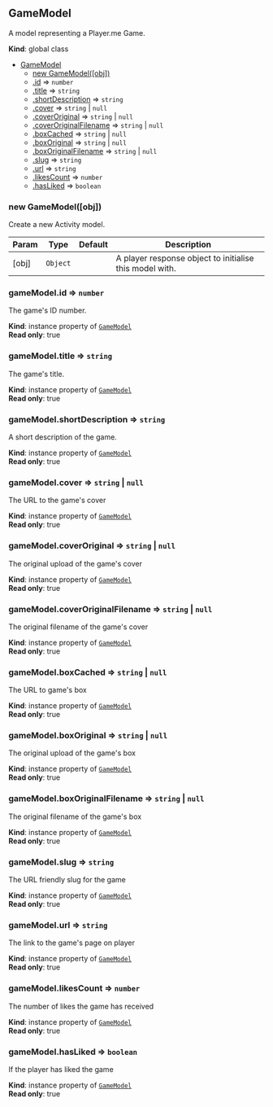 <a name="GameModel"></a>

## GameModel
A model representing a Player.me Game.

**Kind**: global class  

* [GameModel](#GameModel)
    * [new GameModel([obj])](#new_GameModel_new)
    * [.id](#GameModel+id) ⇒ <code>number</code>
    * [.title](#GameModel+title) ⇒ <code>string</code>
    * [.shortDescription](#GameModel+shortDescription) ⇒ <code>string</code>
    * [.cover](#GameModel+cover) ⇒ <code>string</code> &#124; <code>null</code>
    * [.coverOriginal](#GameModel+coverOriginal) ⇒ <code>string</code> &#124; <code>null</code>
    * [.coverOriginalFilename](#GameModel+coverOriginalFilename) ⇒ <code>string</code> &#124; <code>null</code>
    * [.boxCached](#GameModel+boxCached) ⇒ <code>string</code> &#124; <code>null</code>
    * [.boxOriginal](#GameModel+boxOriginal) ⇒ <code>string</code> &#124; <code>null</code>
    * [.boxOriginalFilename](#GameModel+boxOriginalFilename) ⇒ <code>string</code> &#124; <code>null</code>
    * [.slug](#GameModel+slug) ⇒ <code>string</code>
    * [.url](#GameModel+url) ⇒ <code>string</code>
    * [.likesCount](#GameModel+likesCount) ⇒ <code>number</code>
    * [.hasLiked](#GameModel+hasLiked) ⇒ <code>boolean</code>

<a name="new_GameModel_new"></a>

### new GameModel([obj])
Create a new Activity model.


| Param | Type | Default | Description |
| --- | --- | --- | --- |
| [obj] | <code>Object</code> | <code></code> | A player response object to initialise this model with. |

<a name="GameModel+id"></a>

### gameModel.id ⇒ <code>number</code>
The game's ID number.

**Kind**: instance property of <code>[GameModel](#GameModel)</code>  
**Read only**: true  
<a name="GameModel+title"></a>

### gameModel.title ⇒ <code>string</code>
The game's title.

**Kind**: instance property of <code>[GameModel](#GameModel)</code>  
**Read only**: true  
<a name="GameModel+shortDescription"></a>

### gameModel.shortDescription ⇒ <code>string</code>
A short description of the game.

**Kind**: instance property of <code>[GameModel](#GameModel)</code>  
**Read only**: true  
<a name="GameModel+cover"></a>

### gameModel.cover ⇒ <code>string</code> &#124; <code>null</code>
The URL to the game's cover

**Kind**: instance property of <code>[GameModel](#GameModel)</code>  
**Read only**: true  
<a name="GameModel+coverOriginal"></a>

### gameModel.coverOriginal ⇒ <code>string</code> &#124; <code>null</code>
The original upload of the game's cover

**Kind**: instance property of <code>[GameModel](#GameModel)</code>  
**Read only**: true  
<a name="GameModel+coverOriginalFilename"></a>

### gameModel.coverOriginalFilename ⇒ <code>string</code> &#124; <code>null</code>
The original filename of the game's cover

**Kind**: instance property of <code>[GameModel](#GameModel)</code>  
**Read only**: true  
<a name="GameModel+boxCached"></a>

### gameModel.boxCached ⇒ <code>string</code> &#124; <code>null</code>
The URL to game's box

**Kind**: instance property of <code>[GameModel](#GameModel)</code>  
**Read only**: true  
<a name="GameModel+boxOriginal"></a>

### gameModel.boxOriginal ⇒ <code>string</code> &#124; <code>null</code>
The original upload of the game's box

**Kind**: instance property of <code>[GameModel](#GameModel)</code>  
**Read only**: true  
<a name="GameModel+boxOriginalFilename"></a>

### gameModel.boxOriginalFilename ⇒ <code>string</code> &#124; <code>null</code>
The original filename of the game's box

**Kind**: instance property of <code>[GameModel](#GameModel)</code>  
**Read only**: true  
<a name="GameModel+slug"></a>

### gameModel.slug ⇒ <code>string</code>
The URL friendly slug for the game

**Kind**: instance property of <code>[GameModel](#GameModel)</code>  
**Read only**: true  
<a name="GameModel+url"></a>

### gameModel.url ⇒ <code>string</code>
The link to the game's page on player

**Kind**: instance property of <code>[GameModel](#GameModel)</code>  
**Read only**: true  
<a name="GameModel+likesCount"></a>

### gameModel.likesCount ⇒ <code>number</code>
The number of likes the game has received

**Kind**: instance property of <code>[GameModel](#GameModel)</code>  
**Read only**: true  
<a name="GameModel+hasLiked"></a>

### gameModel.hasLiked ⇒ <code>boolean</code>
If the player has liked the game

**Kind**: instance property of <code>[GameModel](#GameModel)</code>  
**Read only**: true  
